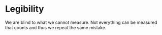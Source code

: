 # Legibility
We are blind to what we cannot measure.
Not everything can be measured that counts and thus we repeat the same mistake.

